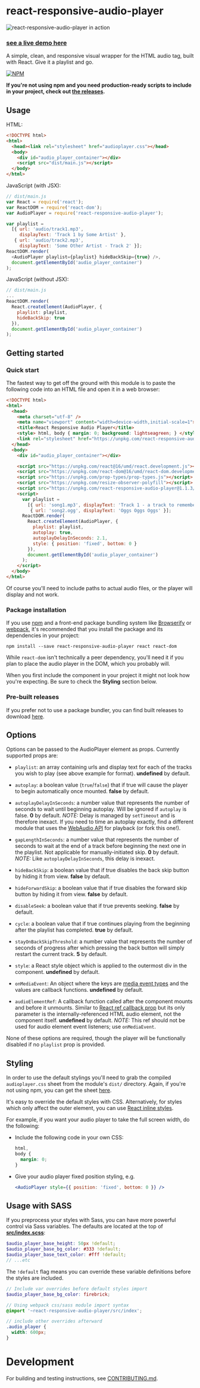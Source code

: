 # react-responsive-audio-player

![react-responsive-audio-player in action](demo.gif)

### [see a live demo here](https://benwiley4000.github.io/react-responsive-audio-player/)

A simple, clean, and responsive visual wrapper for the HTML audio tag, built with React. Give it a playlist and go.

[![NPM](https://nodei.co/npm/react-responsive-audio-player.png)](https://npmjs.org/package/react-responsive-audio-player)

**If you're not using npm and you need production-ready scripts to include in your project, check out [the releases](https://github.com/benwiley4000/react-responsive-audio-player/releases).**

## Usage
HTML:
```html
<!DOCTYPE html>
<html>
  <head><link rel="stylesheet" href="audioplayer.css"></head>
  <body>
    <div id="audio_player_container"></div>
    <script src="dist/main.js"></script>
  </body>
</html>
```
JavaScript (with JSX):
```javascript
// dist/main.js
var React = require('react');
var ReactDOM = require('react-dom');
var AudioPlayer = require('react-responsive-audio-player');

var playlist =
  [{ url: 'audio/track1.mp3',
     displayText: 'Track 1 by Some Artist' },
   { url: 'audio/track2.mp3',
     displayText: 'Some Other Artist - Track 2' }];
ReactDOM.render(
  <AudioPlayer playlist={playlist} hideBackSkip={true} />,
  document.getElementById('audio_player_container')
);
```
JavaScript (without JSX):
```javascript
// dist/main.js
...
ReactDOM.render(
  React.createElement(AudioPlayer, {
    playlist: playlist,
    hideBackSkip: true
  }),
  document.getElementById('audio_player_container')
);
```

## Getting started
### Quick start
The fastest way to get off the ground with this module is to paste the following code into an HTML file and open it in a web browser:
```html
<!DOCTYPE html>
<html>
  <head>
    <meta charset="utf-8" />
    <meta name="viewport" content="width=device-width,initial-scale=1">
    <title>React Responsive Audio Player</title>
    <style> html, body { margin: 0; background: lightseagreen; } </style>
    <link rel="stylesheet" href="https://unpkg.com/react-responsive-audio-player/dist/audioplayer.css">
  </head>
  <body>
    <div id="audio_player_container"></div>

    <script src="https://unpkg.com/react@16/umd/react.development.js"></script>
    <script src="https://unpkg.com/react-dom@16/umd/react-dom.development.js"></script>
    <script src="https://unpkg.com/prop-types/prop-types.js"></script>
    <script src="https://unpkg.com/resize-observer-polyfill"></script>
    <script src="https://unpkg.com/react-responsive-audio-player@1.1.3/dist/audioplayer.js"></script>
    <script>
      var playlist =
        [{ url: 'song1.mp3', displayText: 'Track 1 - a track to remember' },
         { url: 'song2.ogg', displayText: 'Oggs Oggs Oggs' }];
      ReactDOM.render(
        React.createElement(AudioPlayer, {
          playlist: playlist,
          autoplay: true,
          autoplayDelayInSeconds: 2.1,
          style: { position: 'fixed', bottom: 0 }
        }),
        document.getElementById('audio_player_container')
      );
    </script>
  </body>
</html>
```
Of course you'll need to include paths to actual audio files, or the player will display and not work.

### Package installation
If you use [npm](https://www.npmjs.com/) and a front-end package bundling system like [Browserify](http://browserify.org/) or [webpack](https://webpack.github.io/), it's recommended that you install the package and its dependencies in your project:
```
npm install --save react-responsive-audio-player react react-dom
```
While `react-dom` isn't technically a peer dependency, you'll need it if you plan to place the audio player in the DOM, which you probably will.

When you first include the component in your project it might not look how you're expecting. Be sure to check the **Styling** section below.

### Pre-built releases
If you prefer not to use a package bundler, you can find built releases to download [here](https://github.com/benwiley4000/react-responsive-audio-player/releases).

## Options
Options can be passed to the AudioPlayer element as props. Currently supported props are:

* `playlist`: an array containing urls and display text for each of the tracks you wish to play (see above example for format). **undefined** by default.

* `autoplay`: a boolean value (`true`/`false`) that if true will cause the player to begin automatically once mounted. **false** by default.

* `autoplayDelayInSeconds`: a number value that represents the number of seconds to wait until beginning autoplay. Will be ignored if `autoplay` is false. **0** by default. *NOTE:* Delay is managed by `setTimeout` and is therefore inexact. If you need to time an autoplay exactly, find a different module that uses the [WebAudio API](https://developer.mozilla.org/en-US/docs/Web/API/Web_Audio_API) for playback (or fork this one!).

* `gapLengthInSeconds`: a number value that represents the number of seconds to wait at the end of a track before beginning the next one in the playlist. Not applicable for manually-initiated skip. **0** by default. *NOTE:* Like `autoplayDelayInSeconds`, this delay is inexact.

* `hideBackSkip`: a boolean value that if true disables the back skip button by hiding it from view. **false** by default.

* `hideForwardSkip`: a boolean value that if true disables the forward skip button by hiding it from view. **false** by default.

* `disableSeek`: a boolean value that if true prevents seeking. **false** by default.

* `cycle`: a boolean value that if true continues playing from the beginning after the playlist has completed. **true** by default.

* `stayOnBackSkipThreshold`: a number value that represents the number of seconds of progress after which pressing the back button will simply restart the current track. **5** by default.

* `style`: a React style object which is applied to the outermost div in the component. **undefined** by default.

* `onMediaEvent`: An object where the keys are [media event types](https://developer.mozilla.org/en-US/docs/Web/Guide/Events/Media_events) and the values are callback functions. **undefined** by default.

* `audioElementRef`: A callback function called after the component mounts and before it unmounts. Similar to [React ref callback prop](https://facebook.github.io/react/docs/refs-and-the-dom.html#the-ref-callback-attribute) but its only parameter is the internally-referenced HTML audio element, not the component itself. **undefined** by default. *NOTE:* This ref should not be used for audio element event listeners; use `onMediaEvent`.

None of these options are required, though the player will be functionally disabled if no `playlist` prop is provided.

## Styling

In order to use the default stylings you'll need to grab the compiled `audioplayer.css` sheet from the module's `dist/` directory. Again, if you're not using npm, you can get the sheet [here](https://github.com/benwiley4000/react-responsive-audio-player/releases).

It's easy to override the default styles with CSS. Alternatively, for styles which only affect the outer element, you can use [React inline styles](https://facebook.github.io/react/docs/dom-elements.html#style).

For example, if you want your audio player to take the full screen width, do the following:
* Include the following code in your own CSS:
  ```css
  html,
  body {
    margin: 0;
  }
  ```
* Give your audio player fixed position styling, e.g.
  ```jsx
  <AudioPlayer style={{ position: 'fixed', bottom: 0 }} />
  ```

## Usage with SASS

If you preprocess your styles with Sass, you can have more powerful control via Sass variables. The defaults are located at the top of [**src/index.scss**](src/index.scss):

```scss
$audio_player_base_height: 50px !default;
$audio_player_base_bg_color: #333 !default;
$audio_player_base_text_color: #fff !default;
// ...etc
```
The `!default` flag means you can override these variable definitions before the styles are included.

```scss
// Include var overrides before default styles import
$audio_player_base_bg_color: firebrick;

// Using webpack css/sass module import syntax
@import '~react-responsive-audio-player/src/index';

// include other overrides afterward
.audio_player {
  width: 600px;
}
```

# Development

For building and testing instructions, see [CONTRIBUTING.md](CONTRIBUTING.md).
